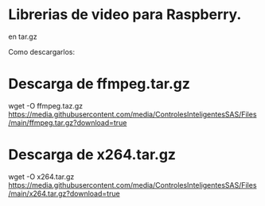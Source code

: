 # Librerias de video para Raspberry.
en tar.gz

Como descargarlos:

# Descarga de ffmpeg.tar.gz
wget -O ffmpeg.taz.gz https://media.githubusercontent.com/media/ControlesInteligentesSAS/Files/main/ffmpeg.tar.gz?download=true

# Descarga de x264.tar.gz
wget -O x264.tar.gz https://media.githubusercontent.com/media/ControlesInteligentesSAS/Files/main/x264.tar.gz?download=true
